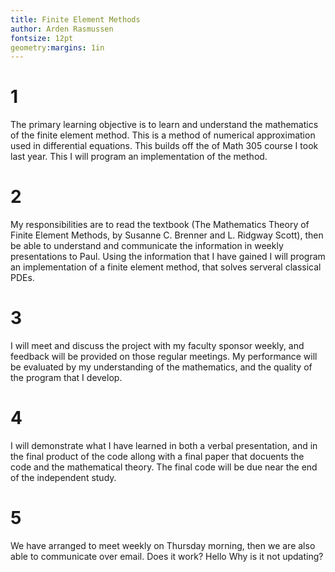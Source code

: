 ```yaml
---
title: Finite Element Methods
author: Arden Rasmussen
fontsize: 12pt
geometry:margins: 1in
---
```


# 1

The primary learning objective is to learn and understand the mathematics of
the finite element method. This is a method of numerical approximation used in
differential equations. This builds off the of Math 305 course I took last
year. This I will program an implementation of the method.

# 2

My responsibilities are to read the textbook (The Mathematics Theory of Finite
Element Methods, by Susanne C. Brenner and L. Ridgway Scott), then be able to
understand and communicate the information in weekly presentations to Paul.
Using the information that I have gained I will program an implementation of a
finite element method, that solves serveral classical PDEs.

# 3

I will meet and discuss the project with my faculty sponsor weekly, and
feedback will be provided on those regular meetings. My performance will be
evaluated by my understanding of the mathematics, and the quality of the
program that I develop.

# 4

I will demonstrate what I have learned in both a verbal presentation, and in
the final product of the code allong with a final paper that docuents the code
and the mathematical theory. The final code will be due near the end of the
independent study.

# 5

We have arranged to meet weekly on Thursday morning, then we are also able to
communicate over email. Does it work? Hello Why is it not updating?
